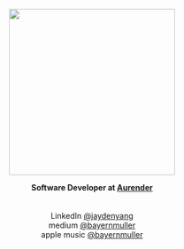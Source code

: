 <p align="center">
  <img src="joshua.gif" width="300" height="300"/>
</p>

<p align="center">
  <b>Software Developer at <a href="https://aurender.com">Aurender</a></b>
  <br>
  <br>
  <br>
  LinkedIn <a href="https://www.linkedin.com/in/jayden-yang-30790b299">@jaydenyang</a>
  <br>
  medium <a href="https://medium.com/@bayernmuller">@bayernmuller</a>
  <br>
  apple music <a href="https://music.apple.com/profile/BayernMuller">@bayernmuller</a>
</p>
